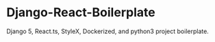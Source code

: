 # Django-React-Boilerplate
Django 5, React.ts, StyleX, Dockerized, and python3 project boilerplate.

